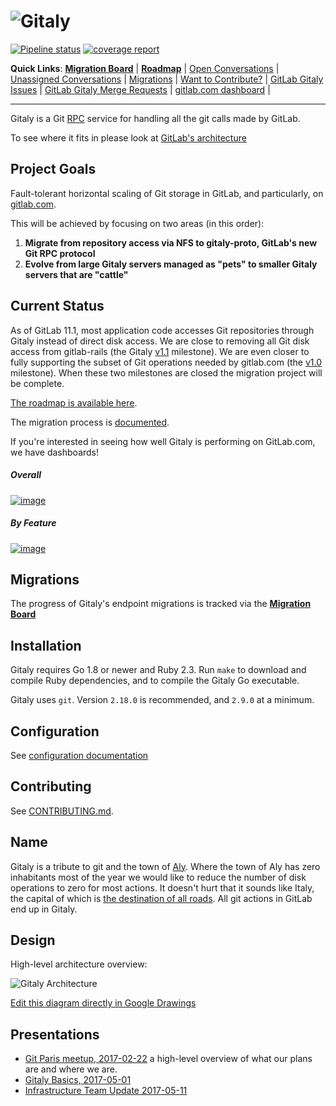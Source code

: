 # ![Gitaly](https://gitlab.com/gitlab-org/gitaly/uploads/509123ed56bd51247996038c858db006/gitaly-wordmark-small.png)

[![Pipeline status](https://gitlab.com/gitlab-org/gitaly/badges/master/pipeline.svg)](https://gitlab.com/gitlab-org/gitaly/commits/master) [![coverage report](https://gitlab.com/gitlab-org/gitaly/badges/master/coverage.svg)](https://codecov.io/gl/gitlab-org/gitaly)

**Quick Links**:
  [**Migration Board**](https://gitlab.com/gitlab-org/gitaly/boards/331341?scope=all&utf8=%E2%9C%93&state=opened&label_name[]=Migration) |
  [**Roadmap**](doc/ROADMAP.md) |
  [Open Conversations](https://gitlab.com/gitlab-org/gitaly/issues?label_name%5B%5D=Conversation) |
  [Unassigned Conversations](https://gitlab.com/gitlab-org/gitaly/issues?scope=all&utf8=%E2%9C%93&state=opened&label_name[]=Conversation&label_name[]=To%20Do&assignee_id=0) |
  [Migrations](https://gitlab.com/gitlab-org/gitaly/issues?scope=all&utf8=%E2%9C%93&state=opened&label_name[]=Conversation&label_name[]=Migration) |
  [Want to Contribute?](https://gitlab.com/gitlab-org/gitaly/issues?scope=all&utf8=%E2%9C%93&state=opened&label_name[]=Accepting%20Merge%20Requests) |
  [GitLab Gitaly Issues](https://gitlab.com/groups/gitlab-org/issues?scope=all&state=opened&utf8=%E2%9C%93&label_name%5B%5D=Gitaly) |
  [GitLab Gitaly Merge Requests](https://gitlab.com/groups/gitlab-org/merge_requests?label_name%5B%5D=Gitaly) |
  [gitlab.com dashboard](https://performance.gitlab.net/dashboard/db/gitaly) |

--------------------------------------------

Gitaly is a Git [RPC](https://en.wikipedia.org/wiki/Remote_procedure_call)
service for handling all the git calls made by GitLab.

To see where it fits in please look at [GitLab's architecture](https://docs.gitlab.com/ce/development/architecture.html#system-layout)

## Project Goals

Fault-tolerant horizontal scaling of Git storage in GitLab, and particularly, on [gitlab.com](https://gitlab.com).

This will be achieved by focusing on two areas (in this order):

  1. **Migrate from repository access via NFS to gitaly-proto, GitLab's new Git RPC protocol**
  1. **Evolve from large Gitaly servers managed as "pets" to smaller Gitaly servers that are "cattle"**

## Current Status

As of GitLab 11.1, most application code accesses Git repositories
through Gitaly instead of direct disk access. We are close to removing
all Git disk access from gitlab-rails (the Gitaly
[v1.1](https://gitlab.com/gitlab-org/gitaly/milestones/55) milestone).
We are even closer to fully supporting the subset of Git operations
needed by gitlab.com (the
[v1.0](https://gitlab.com/gitlab-org/gitaly/milestones/54) milestone).
When these two milestones are closed the migration project will be
complete.

[The roadmap is available here](doc/ROADMAP.md).

The migration process is [documented](/doc/MIGRATION_PROCESS.md).

If you're interested in seeing how well Gitaly is performing on GitLab.com, we have dashboards!

##### Overall

[![image](https://gitlab.com/gitlab-org/gitaly/uploads/ee1fd4f33e9bfb92fefca60fee1f44ad/image.png)](http://monitor.gitlab.net/dashboard/db/gitaly?orgId=1&var-job=gitaly-production&from=now-7d&to=now)

##### By Feature

 [![image](https://gitlab.com/gitlab-org/gitaly/uploads/5b3825e01c48975c2a64e01ae37b4a3d/image.png)](http://monitor.gitlab.net/dashboard/db/gitaly-features?orgId=1&var-job=gitaly-production&from=now-7d&to=now)

## Migrations

The progress of Gitaly's endpoint migrations is tracked via the [**Migration Board**](https://gitlab.com/gitlab-org/gitaly/boards/331341?scope=all&utf8=%E2%9C%93&state=opened&label_name[]=Migration)

## Installation

Gitaly requires Go 1.8 or newer and Ruby 2.3. Run `make` to download
and compile Ruby dependencies, and to compile the Gitaly Go
executable.

Gitaly uses `git`. Version `2.18.0` is recommended, and `2.9.0` at a minimum.

## Configuration

See [configuration documentation](doc/configuration)

## Contributing

See [CONTRIBUTING.md](CONTRIBUTING.md).

## Name

Gitaly is a tribute to git and the town of [Aly](https://en.wikipedia.org/wiki/Aly). Where the town of
Aly has zero inhabitants most of the year we would like to reduce the number of
disk operations to zero for most actions. It doesn't hurt that it sounds like
Italy, the capital of which is [the destination of all roads](https://en.wikipedia.org/wiki/All_roads_lead_to_Rome). All git actions in
GitLab end up in Gitaly.

## Design

High-level architecture overview:

![Gitaly Architecture](https://docs.google.com/drawings/d/14-5NHGvsOVaAJZl2w7pIli8iDUqed2eIbvXdff5jneo/pub?w=2096&h=1536)

[Edit this diagram directly in Google Drawings](https://docs.google.com/drawings/d/14-5NHGvsOVaAJZl2w7pIli8iDUqed2eIbvXdff5jneo/edit)

## Presentations

- [Git Paris meetup, 2017-02-22](https://docs.google.com/presentation/d/19OZUalFMIDM8WujXrrIyCuVb_oVeaUzpb-UdGThOvAo/edit?usp=sharing) a high-level overview of what our plans are and where we are.
- [Gitaly Basics, 2017-05-01](https://docs.google.com/presentation/d/1cLslUbXVkniOaeJ-r3s5AYF0kQep8VeNfvs0XSGrpA0/edit#slide=id.g1c73db867d_0_0)
- [Infrastructure Team Update 2017-05-11](https://about.gitlab.com/2017/05/11/functional-group-updates/#infrastructure-team)

